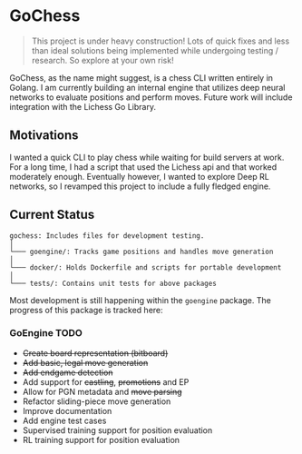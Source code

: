 # GoChess

> This project is under heavy construction! Lots of quick fixes and less than 
ideal solutions being implemented while undergoing testing / research.
So explore at your own risk!

GoChess, as the name might suggest, is a chess CLI written entirely in Golang. I am currently building an internal engine that utilizes deep neural networks to evaluate positions and perform moves. Future work will include integration with the Lichess Go Library.

## Motivations
I wanted a quick CLI to play chess while waiting for build servers at work. For a long time, I had a script that used the Lichess api and that worked
moderately enough. Eventually however, I wanted to explore Deep RL networks, so I revamped this project to include a fully fledged engine.

## Current Status
```
gochess: Includes files for development testing.
│
└─── goengine/: Tracks game positions and handles move generation
│   
└─── docker/: Holds Dockerfile and scripts for portable development
│   
└─── tests/: Contains unit tests for above packages
```

Most development is still happening within the `goengine` package. The progress
of this package is tracked here:

### GoEngine TODO
- ~~Create board representation (bitboard)~~
- ~~Add basic, legal move generation~~
- ~~Add endgame detection~~
- Add support for ~~castling~~, ~~promotions~~ and EP
- Allow for PGN metadata and ~~move parsing~~
- Refactor sliding-piece move generation
- Improve documentation
- Add engine test cases
- Supervised training support for position evaluation
- RL training support for position evaluation